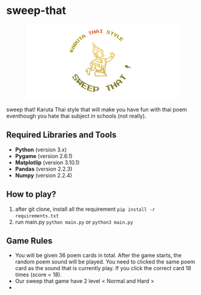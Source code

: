 # sweep-that
<p align="center">
  <img src="asset/LOGO.png" alt="LOGO">
</p>
sweep that! Karuta Thai style that will make you have fun with thai poem eventhough you hate thai subject in schools (not really).

## Required Libraries and Tools
- **Python** (version 3.x)
- **Pygame** (version 2.6.1)
- **Matplotlip** (version 3.10.1)
- **Pandas** (version 2.2.3)
- **Numpy** (version 2.2.4)

## How to play?
1. after git clone, install all the requirement
   ```pip install -r requirements.txt```
2. run main.py
  ```python main.py```
  or
  ```python3 main.py```

## Game Rules
- You will be given 36 poem cards in total. After the game starts, the random poem sound will be played. You need to clicked the same poem card as the sound that is currently play. If you click the correct card 18 times (score = 18). 
- Our sweep that game have 2 level < Normal and Hard >
- 
